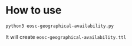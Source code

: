 # How to use
`python3 eosc-geographical-availability.py`

It will create `eosc-geographical-availability.ttl`